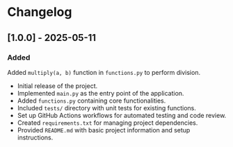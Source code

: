 # Changelog

## [1.0.0] - 2025-05-11

### Added
Added `multiply(a, b)` function in `functions.py` to perform division.

- Initial release of the project.
- Implemented `main.py` as the entry point of the application.
- Added `functions.py` containing core functionalities.
- Included `tests/` directory with unit tests for existing functions.
- Set up GitHub Actions workflows for automated testing and code review.
- Created `requirements.txt` for managing project dependencies.
- Provided `README.md` with basic project information and setup instructions.
